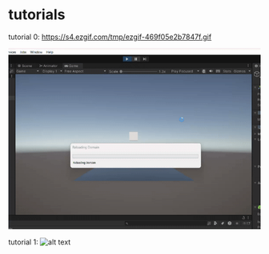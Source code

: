 # tutorials
 
 tutorial 0:
 https://s4.ezgif.com/tmp/ezgif-469f05e2b7847f.gif

 ![alt text](ezgif-469f05e2b7847f-1.gif)

 tutorial 1:
 ![alt text](https://s1.ezgif.com/tmp/ezgif-14458b9ce5311a.gif)

